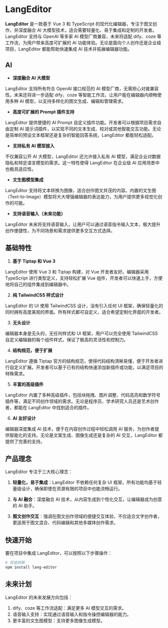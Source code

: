 # LangEditor

**LangEditor** 是一款基于 Vue 3 和 TypeScript 的现代化编辑器，专注于图文创作，并深度融合 AI 大模型技术，适合需要轻量化、易于集成和定制的开发者。LangEditor 支持与 OpenAI 等多家 AI 模型厂商兼容，未来将适配 dify、coze 等工作流，为用户带来高度可扩展的 AI 功能体验。无论是面向个人创作还是企业级项目，LangEditor 都能帮助快速集成 AI 技术并拓展编辑器功能。

## AI

- **深度融合 AI 大模型**

LangEditor 支持所有符合 OpenAI 接口规范的 AI 模型厂商，无需担心对接兼容性。未来还将进一步适配 dify、coze 等智能工作流，让用户能在编辑器内顺畅使用多种 AI 模型，以支持多样化的图文生成、编辑和管理需求。

- **高度可扩展的 Prompt 插件支持**

LangEditor 提供便捷的 AI Prompt 自定义插件功能。开发者可以根据项目需求自由定制 AI 提示词插件，以实现不同的文本生成、校对或其他智能交互功能。无论是简单的预设文本框架还是复杂的智能回答系统，LangEditor 都能轻松适配。

- **支持私有 AI 模型接入**

不仅兼容公开 AI 大模型，LangEditor 还允许接入私有 AI 模型，满足企业对数据隐私和特定语言模型的需求。这一特性使得 LangEditor 在企业级 AI 应用场景中也极具适应性。

- **文生图模型集成**

LangEditor 支持将文本转换为图像，适合创作图文并茂的内容。内置的文生图（Text-to-Image）模型将大大增强编辑器的表达能力，为用户提供更多视觉化创作的可能。

- **支持语音输入（未来功能）**

LangEditor 未来将支持语音输入，让用户可以通过语音指令输入文本，极大提升创作便捷性，为不同场景和需求提供更多交互方式选择。


## 基础特性

1. **基于 Tiptap 和 Vue 3**

LangEditor 使用 Vue 3 和 Tiptap 构建，对 Vue 开发者友好。编辑器采用 TypeScript 进行类型定义，支持轻松扩展 Vue 组件，开发者可以快速上手，方便地将自己的组件集成到编辑器中。

2. **纯 TailwindCSS 样式设计**

LangEditor 的 UI 使用 TailwindCSS 设计，没有引入任何 UI 框架，确保轻量化的同时拥有高度美观的界面。所有样式都可自定义，适合希望定制化界面的开发者。

3. **无头设计**

编辑器本身是无头的，无任何样式和 UI 框架，用户可以完全使用 TailwindCSS 自定义编辑器的每个组件样式，保证了极高的灵活性和控制力。

4. **结构规范，便于扩展**

LangEditor 遵循 Tiptap 官方的结构规范，使得代码结构清晰易懂，便于开发者进行自定义扩展。开发者可以基于已有的结构快速添加新插件或功能，以满足项目的特殊需求。

5. **丰富的高级插件**

LangEditor 内置了多种高级插件，包括块拖拽、图片调整、代码高亮和数学符号插件等，满足不同创作领域的需求。无论是程序员、学术研究人员还是艺术创作者，都能在 LangEditor 中找到适合的插件。

6. **AI 友好设计**

编辑器深度集成 AI 技术，便于在内容创作过程中轻松调用 AI 服务，为创作者提供智能化的支持。无论是文案生成、图像生成还是复杂的 AI 交互，LangEditor 都提供了完善的支持。



## 产品理念

LangEditor 专注于三大核心理念：

1. **轻量化，易于集成**：LangEditor 不依赖任何复杂 UI 框架，所有功能均基于轻量级设计，确保即使在资源有限的项目中也能流畅运行。

2. **与 AI 融合**：深度融合 AI 技术，从内容生成到个性化交互，让编辑器成为创意的 AI 助手。

3. **图文创作交互**：强调在图文创作领域的便捷交互体验，不仅适合文字创作者，更适用于图文混合、代码编辑和其他多媒体创作需求。



## 快速开始

要在项目中集成 LangEditor，可以按照以下步骤操作：

```bash
# 安装依赖
npm install lang-editor
```

## 未来计划

LangEditor 的未来发展方向包括：

1. dify、coze 等工作流适配：满足更多 AI 模型交互的需求。
2. 语音输入支持：实现通过语音输入和指令操控编辑器的能力。
3. 更丰富的文生图模型：支持更多图像生成模型。
